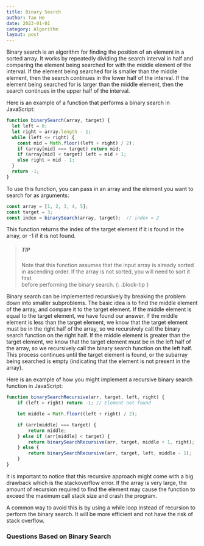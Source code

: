 ```yaml
---
title: Binary Search
author: Tao He
date: 2023-01-01
category: Algorithm
layout: post
---
```



Binary search is an algorithm for finding the position of an element in a sorted array. It works by repeatedly dividing the search interval in half and comparing the element being searched for with the middle element of the interval. If the element being searched for is smaller than the middle element, then the search continues in the lower half of the interval. If the element being searched for is larger than the middle element, then the search continues in the upper half of the interval.

Here is an example of a function that performs a binary search in JavaScript:

```js
function binarySearch(array, target) {
  let left = 0;
  let right = array.length - 1;
  while (left <= right) {
    const mid = Math.floor((left + right) / 2);
    if (array[mid] === target) return mid;
    if (array[mid] < target) left = mid + 1;
    else right = mid - 1;
  }
  return -1;
}
```
To use this function, you can pass in an array and the element you want to search for as arguments:

```js
const array = [1, 2, 3, 4, 5];
const target = 3;
const index = binarySearch(array, target);  // index = 2
```

This function returns the index of the target element if it is found in the array, or -1 if it is not found.

> ##### TIP
>
> Note that this function assumes that the input array is already sorted in ascending order. If the array is not sorted, you will need to sort it first  
> before performing the binary search.
{: .block-tip }


Binary search can be implemented recursively by breaking the problem down into smaller subproblems. The basic idea is to find the middle element of the array, and compare it to the target element. If the middle element is equal to the target element, we have found our answer. If the middle element is less than the target element, we know that the target element must be in the right half of the array, so we recursively call the binary search function on the right half. If the middle element is greater than the target element, we know that the target element must be in the left half of the array, so we recursively call the binary search function on the left half. This process continues until the target element is found, or the subarray being searched is empty (indicating that the element is not present in the array).

Here is an example of how you might implement a recursive binary search function in JavaScript:

```js
function binarySearchRecursive(arr, target, left, right) {
    if (left > right) return -1; // Element not found

    let middle = Math.floor((left + right) / 2);

    if (arr[middle] === target) {
        return middle;
    } else if (arr[middle] < target) {
        return binarySearchRecursive(arr, target, middle + 1, right);
    } else {
        return binarySearchRecursive(arr, target, left, middle - 1);
    }
}
```

It is important to notice that this recursive approach might come with a big drawback which is the stackoverflow error. If the array is very large, the amount of recursion required to find the element may cause the function to exceed the maximum call stack size and crash the program.

A common way to avoid this is by using a while loop instead of recursion to perform the binary search. It will be more efficient and not have the risk of stack overflow.


### Questions Based on Binary Search
